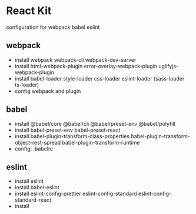 # React Kit
configuration for webpack babel eslint

## webpack
- install webpack webpack-cli webpack-dev-server
- install html-webpack-plugin error-overlay-webpack-plugin uglifyjs-webpack-plugin
- install babel-loader style-loader css-loader eslint-loader (sass-loader ts-loader) 
- config webpack and plugin

## babel
- install @babel/core @babel/cli @babel/preset-env @babel/polyfill
- install babel-preset-env babel-preset-react
- install babel-plugin-transform-class-properties babel-plugin-transform-object-rest-spread
babel-plugin-transform-runtime
- config: .babelrc

## eslint
- install eslint 
- install babel-eslint
- install eslint-config-prettier eslint-config-standard eslint-config-standard-react
- install
